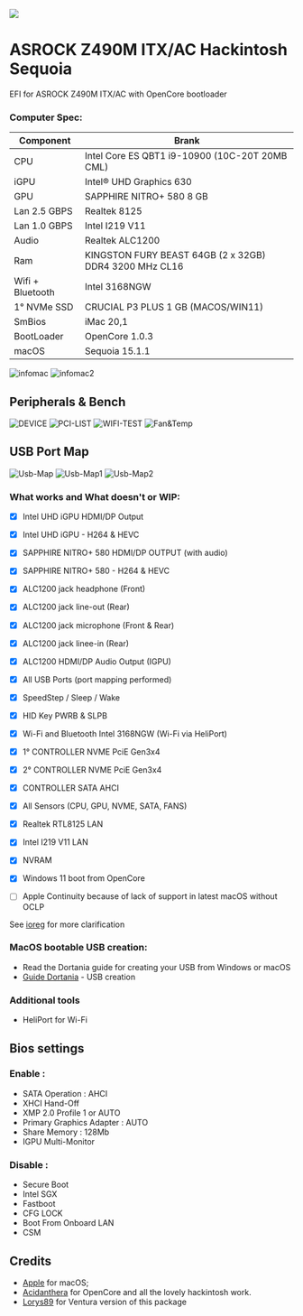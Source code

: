 [![](https://img.shields.io/badge/EFI-Release-informational?style=flat&logo=apple&logoColor=white&color=9debeb)](https://github.com/Lorys89/ASROCK_Z490M-ITX-AC/releases)

# ASROCK Z490M ITX/AC Hackintosh Sequoia

EFI for ASROCK Z490M ITX/AC with OpenCore bootloader

### Computer Spec:

| Component        | Brank                                                  |
| ---------------- | ------------------------------------------------------ |
| CPU              | Intel Core ES QBT1 i9-10900 (10C-20T 20MB CML)         |
| iGPU             | Intel® UHD Graphics 630                                |
| GPU              | SAPPHIRE NITRO+ 580 8 GB                               |
| Lan 2.5 GBPS     | Realtek 8125                                           |
| Lan 1.0 GBPS     | Intel I219 V11                                         |
| Audio            | Realtek ALC1200                                        |
| Ram              | KINGSTON FURY BEAST 64GB (2 x 32GB) DDR4 3200 MHz CL16 |
| Wifi + Bluetooth | Intel 3168NGW                                          |
| 1° NVMe SSD      | CRUCIAL P3 PLUS 1 GB (MACOS/WIN11)                     |
| SmBios           | iMac 20,1                                              |
| BootLoader       | OpenCore 1.0.3                                         |
| macOS            | Sequoia 15.1.1                                         |


![infomac](./Screenshot/GPU-INFOMAC.png)
![infomac2](./Screenshot/IGPU-INFOMAC.png)


## Peripherals & Bench

![DEVICE](./Screenshot/PERIPH.png)
![PCI-LIST](./Screenshot/PCI-LIST.png)
![WIFI-TEST](./Screenshot/WIFI-SPEED.png)
![Fan&Temp](./Screenshot/SENSOR.png)


## USB Port Map

![Usb-Map](./Screenshot/USB-MAP.png)
![Usb-Map1](./Screenshot/USB-IO.png)
![Usb-Map2](./Screenshot/USB-INT.png)



### What works and What doesn't or WIP:

- [x] Intel UHD iGPU HDMI/DP Output
- [x] Intel UHD iGPU - H264 & HEVC
- [x] SAPPHIRE NITRO+ 580 HDMI/DP OUTPUT (with audio) 
- [x] SAPPHIRE NITRO+ 580 - H264 & HEVC
- [x] ALC1200 jack headphone (Front) 
- [x] ALC1200 jack line-out (Rear) 
- [x] ALC1200 jack microphone (Front & Rear)
- [x] ALC1200 jack linee-in (Rear) 
- [x] ALC1200 HDMI/DP Audio Output (IGPU)
- [x] All USB Ports (port mapping performed)
- [x] SpeedStep / Sleep / Wake
- [x] HID Key PWRB & SLPB 
- [x] Wi-Fi and Bluetooth Intel 3168NGW (Wi-Fi via HeliPort)
- [x] 1° CONTROLLER NVME PciE Gen3x4
- [x] 2° CONTROLLER NVME PciE Gen3x4
- [x] CONTROLLER SATA AHCI
- [x] All Sensors (CPU, GPU, NVME, SATA, FANS)
- [x] Realtek RTL8125 LAN
- [x] Intel I219 V11 LAN
- [x] NVRAM
- [x] Windows 11 boot from OpenCore
- [ ] Apple Continuity because of lack of support in latest macOS without OCLP



See [ioreg](./iMac_20,1.ioreg) for more clarification

### MacOS bootable USB creation:
- Read the Dortania guide for creating your USB from Windows or macOS
- [Guide Dortania](https://dortania.github.io/OpenCore-Install-Guide/installer-guide/) - USB creation

### Additional tools
 * HeliPort for Wi-Fi

## Bios settings
### Enable :
* SATA Operation : AHCI
* XHCI Hand-Off
* XMP 2.0 Profile 1 or AUTO
* Primary Graphics Adapter : AUTO
* Share Memory : 128Mb
* IGPU Multi-Monitor

### Disable : 
* Secure Boot
* Intel SGX
* Fastboot
* CFG LOCK
* Boot From Onboard LAN
* CSM

## Credits

- [Apple](https://apple.com) for macOS;
- [Acidanthera](https://github.com/acidanthera) for OpenCore and all the lovely hackintosh work.
- [Lorys89](https://github.com/Lorys89) for Ventura version of this package
